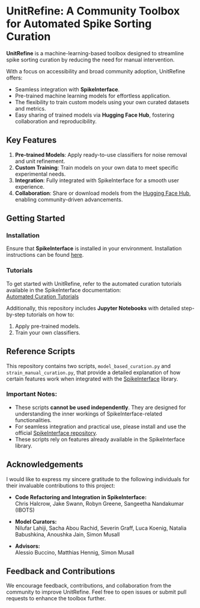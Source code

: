 # UnitRefine: A Community Toolbox for Automated Spike Sorting Curation  

**UnitRefine** is a machine-learning-based toolbox designed to streamline spike sorting curation by reducing the need for manual intervention.  

With a focus on accessibility and broad community adoption, UnitRefine offers:  
- Seamless integration with **SpikeInterface**.  
- Pre-trained machine learning models for effortless application.  
- The flexibility to train custom models using your own curated datasets and metrics.  
- Easy sharing of trained models via **Hugging Face Hub**, fostering collaboration and reproducibility.  

## Key Features  
1. **Pre-trained Models**: Apply ready-to-use classifiers for noise removal and unit refinement.  
2. **Custom Training**: Train models on your own data to meet specific experimental needs.  
3. **Integration**: Fully integrated with SpikeInterface for a smooth user experience.  
4. **Collaboration**: Share or download models from the [Hugging Face Hub](https://huggingface.co/collections/SpikeInterface/curation-models-66ebf53d7f17088991062c2c), enabling community-driven advancements.


## Getting Started  
### Installation  
Ensure that **SpikeInterface** is installed in your environment. Installation instructions can be found [here](https://spikeinterface.readthedocs.io/en/latest/get_started/installation.html).  

### Tutorials  
To get started with UnitRefine, refer to the automated curation tutorials available in the SpikeInterface documentation:  
[Automated Curation Tutorials](https://spikeinterface.readthedocs.io/en/latest/tutorials_custom_index.html#automated-curation-tutorials)  

Additionally, this repository includes **Jupyter Notebooks** with detailed step-by-step tutorials on how to:  
1. Apply pre-trained models.  
2. Train your own classifiers.   

## Reference Scripts

This repository contains two scripts, `model_based_curation.py` and `strain_manual_curation.py`, that provide a detailed explanation of how certain features work when integrated with the [SpikeInterface](https://github.com/SpikeInterface) library. 

### Important Notes:
- These scripts **cannot be used independently**. They are designed for understanding the inner workings of SpikeInterface-related functionalities.
- For seamless integration and practical use, please install and use the official [SpikeInterface repository](https://github.com/SpikeInterface).
- These scripts rely on features already available in the SpikeInterface library.


## Acknowledgements

I would like to express my sincere gratitude to the following individuals for their invaluable contributions to this project:

- **Code Refactoring and Integration in SpikeInterface:**  
  Chris Halcrow, Jake Swann, Robyn Greene, Sangeetha Nandakumar (IBOTS)  

- **Model Curators:**  
  Nilufar Lahiji, Sacha Abou Rachid, Severin Graff, Luca Koenig, Natalia Babushkina, Anoushka Jain, Simon Musall  

- **Advisors:**  
  Alessio Buccino, Matthias Hennig, Simon Musall  


## Feedback and Contributions  
We encourage feedback, contributions, and collaboration from the community to improve UnitRefine. Feel free to open issues or submit pull requests to enhance the toolbox further.  


